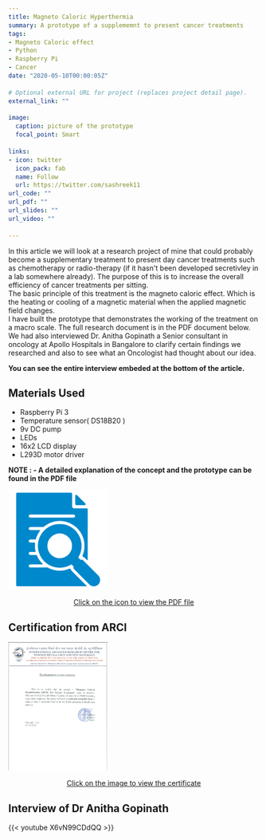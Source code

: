 ```yaml
---
title: Magneto Caloric Hyperthermia
summary: A prototype of a supplememnt to present cancer treatments
tags:
- Magneto Caloric effect
- Python
- Raspberry Pi
- Cancer
date: "2020-05-10T00:00:05Z"

# Optional external URL for project (replaces project detail page).
external_link: ""

image:
  caption: picture of the prototype
  focal_point: Smart

links:
- icon: twitter
  icon_pack: fab
  name: Follow
  url: https://twitter.com/sashreek11
url_code: ""
url_pdf: ""
url_slides: ""
url_video: ""

---
```

In this article we will look at a research project of mine that could probably become a supplementary treatment to present day cancer treatments such as chemotherapy or radio-therapy (if it hasn't been developed secretivley in a lab somewhere already). The purpose of this is to increase the overall efficiency of cancer treatments per sitting.  
The basic principle of this treatment is the magneto caloric effect. Which is the heating or cooling of a magnetic material when the applied magnetic field changes.  
I have built the prototype that demonstrates the working of the treatment on a macro scale. The full research document is in the PDF document below.  
We had also interviewed Dr. Anitha Gopinath a Senior consultant in oncology at Apollo Hospitals in Bangalore to clarify certain findings we researched and also to see what an Oncologist had thought about our idea.  
  
**You can see the entire interview embeded at the bottom of the article.**
  
## Materials Used
- Raspberry Pi 3
- Temperature sensor( DS18B20 )
- 9v DC pump
- LEDs
- 16x2 LCD display
- L293D motor driver  
  
**NOTE : - A detailed explanation of the concept and the prototype can be found in the PDF file**
  
<a href="files/synopsis.pdf" target="_blank"><img src="files/research.png" style="width:200px"></img></a>
<Center><a href="files/synopsis.pdf" target="_blank">Click on the icon to view the PDF file</a></center>

## Certification from ARCI
<a href="files/cert.pdf" target="_blank"><img src="files/preview.png" style="width:200px"></img></a>
<Center><a href="files/cert.pdf" target="_blank">Click on the image to view the certificate</a></center>


## Interview of Dr Anitha Gopinath
{{< youtube X6vN99CDdQQ >}}

